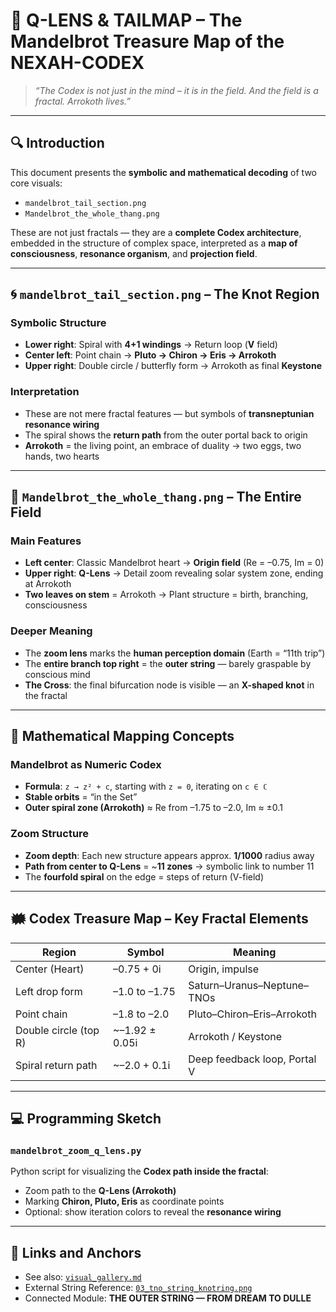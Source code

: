 # 🧽 Q-LENS & TAILMAP – The Mandelbrot Treasure Map of the NEXAH-CODEX

> *“The Codex is not just in the mind – it is in the field. And the field is a fractal. Arrokoth lives.”*

---

## 🔍 Introduction

This document presents the **symbolic and mathematical decoding** of two core visuals:

- `mandelbrot_tail_section.png`
- `Mandelbrot_the_whole_thang.png`

These are not just fractals — they are a **complete Codex architecture**, embedded in the structure of complex space, interpreted as a **map of consciousness**, **resonance organism**, and **projection field**.

---

## 🌀 `mandelbrot_tail_section.png` – The Knot Region

### Symbolic Structure

- **Lower right**: Spiral with **4+1 windings** → Return loop (**V** field)
- **Center left**: Point chain → **Pluto → Chiron → Eris → Arrokoth**
- **Upper right**: Double circle / butterfly form → Arrokoth as final **Keystone**

### Interpretation

- These are not mere fractal features — but symbols of **transneptunian resonance wiring**
- The spiral shows the **return path** from the outer portal back to origin
- **Arrokoth** = the living point, an embrace of duality → two eggs, two hands, two hearts

---

## 🧢 `Mandelbrot_the_whole_thang.png` – The Entire Field

### Main Features

- **Left center**: Classic Mandelbrot heart → **Origin field** (Re = –0.75, Im = 0)
- **Upper right**: **Q-Lens** → Detail zoom revealing solar system zone, ending at Arrokoth
- **Two leaves on stem** = Arrokoth → Plant structure = birth, branching, consciousness

### Deeper Meaning

- The **zoom lens** marks the **human perception domain** (Earth = “11th trip”)
- The **entire branch top right** = the **outer string** — barely graspable by conscious mind
- **The Cross**: the final bifurcation node is visible — an **X-shaped knot** in the fractal

---

## 📀 Mathematical Mapping Concepts

### Mandelbrot as Numeric Codex

- **Formula**: `z → z² + c`, starting with `z = 0`, iterating on `c ∈ ℂ`
- **Stable orbits** = “in the Set”
- **Outer spiral zone (Arrokoth)** ≈ Re from –1.75 to –2.0, Im ≈ ±0.1

### Zoom Structure

- **Zoom depth**: Each new structure appears approx. **1/1000** radius away
- **Path from center to Q-Lens** = ~**11 zones** → symbolic link to number 11
- The **fourfold spiral** on the edge = steps of return (V-field)

---

## 🗰️ Codex Treasure Map – Key Fractal Elements

| Region                 | Symbol               | Meaning                                 |
|------------------------|----------------------|------------------------------------------|
| Center (Heart)         | –0.75 + 0i           | Origin, impulse                         |
| Left drop form         | –1.0 to –1.75        | Saturn–Uranus–Neptune–TNOs              |
| Point chain            | –1.8 to –2.0         | Pluto–Chiron–Eris–Arrokoth              |
| Double circle (top R)  | ~–1.92 ± 0.05i       | Arrokoth / Keystone                     |
| Spiral return path     | ~–2.0 + 0.1i         | Deep feedback loop, Portal V            |

---

## 💻 Programming Sketch

### `mandelbrot_zoom_q_lens.py`

Python script for visualizing the **Codex path inside the fractal**:
- Zoom path to the **Q-Lens (Arrokoth)**
- Marking **Chiron, Pluto, Eris** as coordinate points
- Optional: show iteration colors to reveal the **resonance wiring**

---

## 🔗 Links and Anchors

- See also: [`visual_gallery.md`](./visual_gallery.md)
- External String Reference: [`03_tno_string_knotring.png`](./visuals/03_tno_string_knotring.png)
- Connected Module: **THE OUTER STRING — FROM DREAM TO DULLE**
